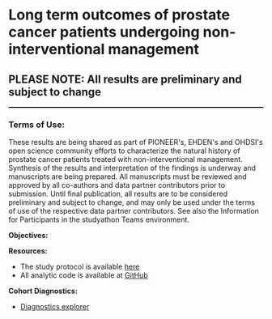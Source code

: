Long term outcomes of prostate cancer patients undergoing non-interventional management
=============
<h2>PLEASE NOTE: All results are preliminary and subject to change</h2>

<hr class="w-100" style="border-top: black 1px solid;">

<h3>Terms of Use:</h3>
<p>These results are being shared as part of PIONEER's, EHDEN's and OHDSI's open science community efforts to characterize the natural history of prostate cancer patients treated with non-interventional management. Synthesis of the results and interpretation of the findings is underway and manuscripts are being prepared. All manuscripts must be reviewed and approved by all co-authors and data partner contributors prior to submission. Until final publication, all results are to be considered preliminary and subject to change, and may only be used under the terms of use of the respective data partner contributors. See also the Information for Participants in the studyathon Teams environment.</p>

**Objectives:**<br>


**Resources:**<br>
- The study protocol is available <a href="https://protocolexchange.researchsquare.com/article/pex-1468/v1">here</a>
- All analytic code is available at <a href="https://github.com/ohdsi-studies/PioneerWatchfulWaiting" target="_blank">GitHub</a>

**Cohort Diagnostics:**<br>
- <a href="https://data.ohdsi.org/PioneerWatchfulWaitingDiag/">Diagnostics explorer</a>
